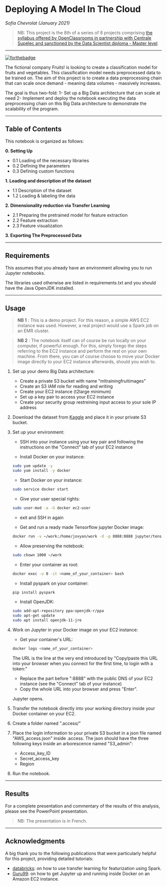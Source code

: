 # **Deploying A Model In The Cloud**
*Sofia Chevrolat (January 2021)*

> NB: This project is the 8th of a series of 8 projects comprising [the syllabus offered by OpenClassrooms in partnership with Centrale Supélec and sanctioned by the Data Scientist diploma - Master level](https://openclassrooms.com/fr/paths/164-data-scientist).
___

[![forthebadge](https://forthebadge.com/images/badges/made-with-python.svg)](https://forthebadge.com)


The fictional company Fruits! is looking to create a classification model for fruits and vegetables. This classification model needs preprocessed data to be trained on.
The aim of this project is to create a data preprocessing chain that can scale once demand - meaning data volumes - massively increases. 

The goal is thus two-fold:
1- Set up a Big Data architecture that can scale at need
2- Implement and deploy the notebook executing the data preprocessing chain on this Big Data architecture to demonstrate the scalability of the program.
___

## Table of Contents

This notebook is organized as follows:

**0. Setting Up**
- 0.1 Loading of the necessary libraries
- 0.2 Defining the parameters
- 0.3 Defining custom functions

**1. Loading and description of the dataset**
- 1.1 Description of the dataset
- 1.2 Loading & labeling the data

**2. Dimensionality reduction via Transfer Learning**
- 2.1 Preparing the pretrained model for feature extraction 
- 2.2 Feature extraction
- 2.3 Feature visualization

**3. Exporting The Preprocessed Data**
_________

## Requirements

This assumes that you already have an environment allowing you to run Jupyter notebooks. 

The libraries used otherwise are listed in requirements.txt and you should have the Java OpenJDK installed.

_________

## Usage

> **NB 1** : This is a demo project. For this reason, a simple AWS EC2 instance was used.
However, a real project would use a Spark job on an EMR cluster. 

> **NB 2** : The notebook itself can of course be run locally on your computer, if powerful enough.
For this, simply forego the steps referring to the EC2 instance and perform the rest on your own machine. From there, you can of course choose to move your Docker image directly to your EC2 instance afterwards, should you wish to.

1. Set up your demo Big Data architecture:
    - Create a private S3 bucket with name "mltrainingfruitimages"
    - Create an S3 IAM role for reading and writing 
    - Create your EC2 instance (t2large minimum)
    - Set up a key pair to access your EC2 instance
    - Create your security group restreining input access to your sole IP address

2. Download the dataset from [Kaggle](https://www.kaggle.com/moltean/fruits) and place it in your private S3 bucket.

3. Set up your environment: 
    - SSH into your instance using your key pair and following the instructions on the "Connect" tab of your EC2 instance

    - Install Docker on your instance:
    ```bash
    sudo yum update -y
    sudo yum install -y docker
    ```
    - Start Docker on your instance:
    ```bash
    sudo service docker start
    ```
    - Give your user special rights:
    ```bash
    sudo user-mod -a -G docker ec2-user
    ```
    - exit and SSH in again

    - Get and run a ready made Tensorflow jupyter Docker image:
    ```bash
    docker run -v ~/work:/home/jovyan/work -d -p 8888:8888 jupyter/tensorflow-notebook
    ```
    - Allow preserving the notebook:
    ```bash
    sudo chown 1000 ~/work
    ```
    - Enter your container as root:
    ```bash
    docker exec -u 0 -it <name_of_your_container> bash
    ```
    - Install pyspark on your container:
    ```bash
    pip install pyspark
    ```
    - Install OpenJDK:
    ```bash
    sudo add-apt-repository ppa:openjdk-r/ppa
    sudo apt-get update
    sudo apt install openjdk-11-jre
    ```

4. Work on Jupyter in your Docker image on your EC2 instance:
    - Get your container's URL:
    ```bash
    docker logs <name_of_your_container>
    ```
    The URL is the line at the very end introduced by "Copy/paste this URL into your browser when you connect for the first time, to login with a token:"
    - Replace the part before ":8888" with the public DNS of your EC2 instance (see the "Connect" tab of your instance)
    - Copy the whole URL into your browser and press "Enter". 
    
    Jupyter opens. 

5. Transfer the notebook directly into your working directory inside your Docker container on your EC2.

6. Create a folder named ".access/" 

7. Place the login information to your private S3 bucket in a json file named "AWS_access.json" inside .access. 
The json should have the three following keys inside an arborescence named "S3_admin":
    - Access_key_ID
    - Secret_access_key
    - Region

8. Run the notebook.

__________

## Results

For a complete presentation and commentary of the results of this analysis, please see the PowerPoint presentation.

> NB: The presentation is in French.

__________

## Acknowledgments

A big thank you to the following publications that were particularly helpful for this project, providing detailed tutorials:
- [databricks](https://docs.databricks.com/applications/machine-learning/preprocess-data/transfer-learning-tensorflow.html): on how to use transfer learning for featurization using Spark.
- [Guru99](https://www.guru99.com/jupyter-notebook-tutorial.html): on how to get Jupyter up and running inside Docker on an Amazon EC2 instance.

